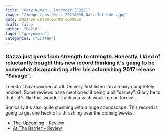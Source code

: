 ```yaml
---
title: "Gary Numan - Intruder (2021)"
image: "/images/post/wilt_20210608_Gazz.Intruder.jpg"
date: 2021-06-08T00:00:00.0000000
draft: false
author: "David"
tags: ["garynuman"]
categories: ["Listen"]
---
```

### Gazza just goes from strength to strength. Honestly, I kind of reluctantly bought this new record thinking it's going to be somewhat disappointing after his astonishing 2017 release "Savage".

 I needn’t have worried at all. On very first listen I'm already completely hooked. Some reviews have mentioned it being a bit "samey". Glory be to that - it's like that wonder track you wish would go on forever.

 Sonically it's also quite stunning with a huge soundscape. This record is going to get one heck of a thrashing over the coming weeks. 

-  [The Upcoming - Review](https://www.theupcoming.co.uk/2021/05/21/gary-numan-intruder-album-review/)
-  [At The Barrier - Review](https://atthebarrier.com/2021/05/18/gary-numan-intruder-album-review/)